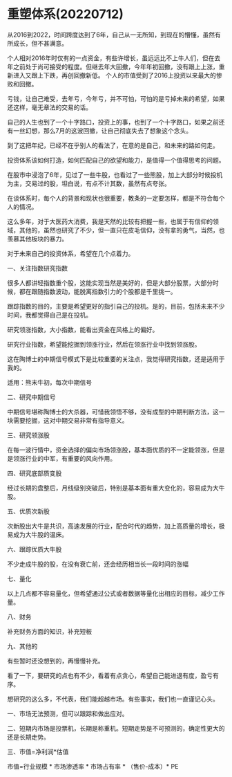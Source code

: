 # 重塑体系(20220712)

从2016到2022，时间跨度达到了6年，自己从一无所知，到现在的懵懂，虽然有所成长，但不甚满意。

个人相对2016年时仅有的一点资金，有些许增长，虽远远比不上牛人们，但在去年之前处于尚可接受的程度。但继去年大回撤，今年年初回撤，没有跟上上涨，重新进入又跟上下跌，再创回撤新低。 个人的市值受到了2016上投资以来最大的惨败和回撤。

亏钱，让自己难受，去年亏，今年亏，并不可怕，可怕的是亏掉未来的希望，如果还这样，毫无章法的交易的话。

自己的人生也到了一个十字路口，投资上的事，也到了一个十字路口，如果之前还有一丝幻想，那么7月的这波回撤，让自己彻底失去了想象这个念头。

到了这把年纪，已经不在乎别人的看法了，在意的是自己，和未来的路如何走。

投资体系该如何打造，如何匹配自己的欲望和能力，是值得一个值得思考的问题。

在股市中浸泡了6年，见过了一些牛股，也看过了一些熊股，加上大部分时候投机为主，交易过的股，坦白说，有点不计其数，虽然有点夸张。

在谈体系时，每个人的背景和现状也很重要，教条的一定要怎样，都是不符合每个人的情况。

这么多年，对于大医药大消费，我是天然的比较有把握一些，也属于有信仰的领域，其他的，虽然也研究了不少，但一直只在皮毛信仰，没有拿的勇气，当然，也羡慕其他板块的暴力。

对于未来自己的投资体系，希望在几个点着力。

一、关注指数研究指数

很多人都讲轻指数重个股，这能实现当然是美好的，但是大部分股票，大部分时候，都在跟随指数波动，能脱离指数引力的个股都是千里挑一。

跟踪指数的目的，主要是希望更好的指引自己的投机。是的，目前，包括未来不少时间，我都觉得自己是在投机。

研究领涨指数，大小指数，能看出资金在风格上的偏好。

研究行业指数，希望能挖掘到领涨行业，然后在领涨行业中找到领涨股。

这在陶博士的中期信号模式下是比较重要的关注点，我觉得研究指数，还是适用于我的。

适用：熊末牛初，每次中期信号

二、研究中期信号

中期信号堪称陶博士的大杀器，可惜我领悟不够，没有成型的中期判断方法，这一块需要挖掘，这对中期交易非常有指导意义。

三、研究领涨股

在每一波行情中，资金选择的偏向市场领涨股，基本面优质的不一定能领涨，但是是领涨行业的中军，有重要的风向作用。

四、研究底部质变股

经过长期的盘整后，月线级别突破后，特别是基本面有重大变化的，容易成为大牛股。

五、优质次新股

次新股出大牛是共识，高速发展的行业，配合时代的趋势，加上高质量的增长，极易成为大牛股的温床。

六、跟踪优质大牛股

不少走成牛股的股，在没有衰亡前，还会经历相当长一段时间的涨幅

七、量化

以上几点都不容易量化，但希望通过公式或者数据等量化出相应的目标，减少工作量。

八、财务

补充财务方面的知识，补充短板

九、其他的

有些暂时还没想到的，再慢慢补充。



看了一下，要研究的点也有不少，看着有点贪心，希望自己能进退有度，盈亏有序。



想研究的这么多，不代表，我们能超越市场。有些事实，我们也一直谨记心头。

一、市场无法预测，但可以跟踪和做出应对。

二、短期内市场是投票机，长期是称重机。短期走势是不可预测的，确定性更大的还是长期走势。

三、市值=净利润*估值

市值=行业规模 * 市场渗透率 *  市场占有率 * （售价-成本）*  PE











